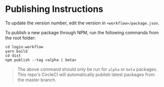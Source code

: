 # Publishing Instructions

To update the version number, edit the version in `<workflow>/package.json`. 

To publish a new package through NPM, run the following commands from the root folder: 

```
cd login-workflow
yarn build 
cd dist
npm publish --tag <alpha | beta>
```

> The above command should only be run for `alpha` or `beta` packages.  This repo's CircleCI will automatically publish latest packages from the master branch. 
